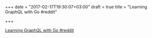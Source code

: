 +++
date = "2017-02-17T19:30:07+03:00"
draft = true
title = "Learning GraphQL with Go  #reddit"

+++

<p><a href="https://t.co/Chgt6Y94OV">Learning GraphQL with Go  #reddit</a></p>
